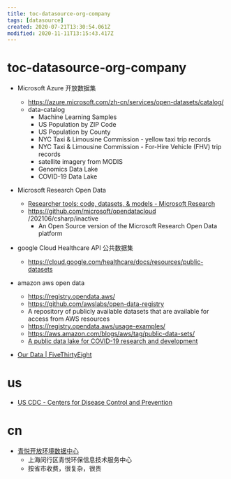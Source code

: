 ```yaml
---
title: toc-datasource-org-company
tags: [datasource]
created: 2020-07-21T13:30:54.061Z
modified: 2020-11-11T13:15:43.417Z
---
```


# toc-datasource-org-company
- Microsoft Azure 开放数据集
  - https://azure.microsoft.com/zh-cn/services/open-datasets/catalog/
  - data-catalog
    - Machine Learning Samples
    - US Population by ZIP Code
    - US Population by County
    - NYC Taxi & Limousine Commission - yellow taxi trip records
    - NYC Taxi & Limousine Commission - For-Hire Vehicle (FHV) trip records
    - satellite imagery from MODIS
    - Genomics Data Lake
    - COVID-19 Data Lake

- Microsoft Research Open Data
  - [Researcher tools: code, datasets, & models - Microsoft Research](https://www.microsoft.com/en-us/research/tools/?)
  - https://github.com/microsoft/opendatacloud /202106/csharp/inactive
    - An Open Source version of the Microsoft Research Open Data platform

- google Cloud Healthcare API 公共数据集
  - https://cloud.google.com/healthcare/docs/resources/public-datasets

- amazon aws open data
  - https://registry.opendata.aws/
  - https://github.com/awslabs/open-data-registry
  - A repository of publicly available datasets that are available for access from AWS resources
  - https://registry.opendata.aws/usage-examples/
  - https://aws.amazon.com/blogs/aws/tag/public-data-sets/
  - [A public data lake for COVID-19 research and development](https://aws.amazon.com/covid-19-data-lake/)

- [Our Data | FiveThirtyEight](https://data.fivethirtyeight.com/)
# us
- [US CDC - Centers for Disease Control and Prevention](https://data.cdc.gov/browse)
# cn
- [青悦开放环境数据中心](http://data.epmap.org/)
  - 上海闵行区青悦环保信息技术服务中心
  - 按省市收费，很复杂，很贵

